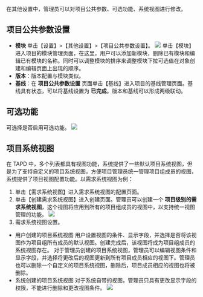 在其他设置中，管理员可以对项目公共参数、可选功能、系统视图进行修改。

## 项目公共参数设置
- **模块**
单击【设置】>【其他设置】>【项目公共参数设置】。
![](//mc.qcloudimg.com/static/img/78015c47efacaf6c3841bcb62daefece/image.jpg)
单击【模块】进入项目的模块管理页面，在这里，用户可以添加新模块，删除已有模块和编辑已有模块的名称。同时可以调整模块的排序来调整模块下拉可选值在对象创建和编辑页面上出现的顺序。
- **版本**：版本配置与模块类似。
- **基线**：在 **项目公共参数设置** 页面单击【基线】进入项目的基线管理页面。基线具有状态，可以将基线设置为 **已完成**。版本和基线可以形成两级联动。

## 可选功能
可选择是否启用可选功能。
![](//mc.qcloudimg.com/static/img/bbd7863e1bbc9ab90725a017aba89bff/image.jpg)

## 项目系统视图
在 TAPD 中，多个列表都具有视图功能，系统提供了一些默认项目系统视图，但是为了支持自定义的项目系统视图，方便项目管理员统一管理项目组成员的视图，系统提供了项目视图配置功能。以需求系统视图为例：
1. 单击【需求系统视图】进入需求系统视图的配置页面。
2. 单击【创建需求系统视图】进入创建页面。管理员可以创建一个 **项目级别的需求系统视图**，这个视图将应用到所有的项目组成员的视图中，以支持统一视图管理的功能。
![](//mc.qcloudimg.com/static/img/58980172b4e9741d829469ae12512dac/image.jpg)
3. 需求系统视图设置。
 - 用户创建的项目系统视图
用户设置视图的条件、显示字段，并选择是否将该视图作为项目组所有成员的默认视图。创建完成后，该视图将成为项目组成员的系统视图存在。
对于管理员创建的项目系统视图，管理员可以编辑视图条件和显示字段，并选择将更改后的视图更新到所有项目成员相应的视图下。管理员也可以删除一个自定义的项目系统视图，删除后，项目成员相应的视图也将被删除。
 - 系统创建的项目系统视图
对于系统自带的视图，管理员只具有更改显示字段的权限，不能进行删除和更改视图条件。
![](//mc.qcloudimg.com/static/img/326a8b89ccf97af4f43078c66c636822/image.jpg)


